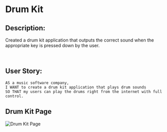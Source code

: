 # Drum Kit

## Description:
Created a drum kit application that outputs the correct sound when the appropriate key is pressed down by the user.

<br/>

## User Story:
```
AS a music software company,
I WANT to create a drum kit application that plays drum sounds
SO THAT my users can play the drums right from the internet with full control.
```


## Drum Kit Page
![Drum Kit Page](./assets/.png)